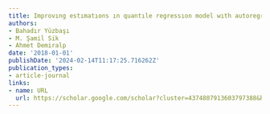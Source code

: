 ```yaml
---
title: Improvıng estımatıons ın quantıle regressıon model wıth autoregressıve errors
authors:
- Bahadır Yüzbaşı
- M. Şamil Sik
- Ahmet Demiralp
date: '2018-01-01'
publishDate: '2024-02-14T11:17:25.716262Z'
publication_types:
- article-journal
links:
- name: URL
  url: https://scholar.google.com/scholar?cluster=4374807913603797388&hl=en&oi=scholarr
---
```

